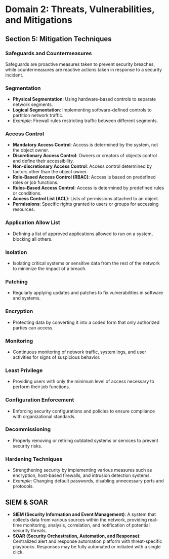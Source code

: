 # Domain 2: Threats, Vulnerabilities, and Mitigations

## Section 5: Mitigation Techniques

### Safeguards and Countermeasures

Safeguards are proactive measures taken to prevent security breaches, while countermeasures are reactive actions taken in response to a security incident.

### Segmentation

- **Physical Segmentation**: Using hardware-based controls to separate network segments.
- **Logical Segmentation**: Implementing software-defined controls to partition network traffic.
- *Example*: Firewall rules restricting traffic between different segments.

### Access Control

- **Mandatory Access Control**: Access is determined by the system, not the object owner.
- **Discretionary Access Control**: Owners or creators of objects control and define their accessibility.
- **Non-discretionary Access Control**: Access control determined by factors other than the object owner.
- **Role-Based Access Control (RBAC)**: Access is based on predefined roles or job functions.
- **Rules-Based Access Control**: Access is determined by predefined rules or conditions.
- **Access Control List (ACL)**: Lists of permissions attached to an object.
- **Permissions**: Specific rights granted to users or groups for accessing resources.

### Application Allow List

- Defining a list of approved applications allowed to run on a system, blocking all others.

### Isolation

- Isolating critical systems or sensitive data from the rest of the network to minimize the impact of a breach.

### Patching

- Regularly applying updates and patches to fix vulnerabilities in software and systems.

### Encryption

- Protecting data by converting it into a coded form that only authorized parties can access.

### Monitoring

- Continuous monitoring of network traffic, system logs, and user activities for signs of suspicious behavior.

### Least Privilege

- Providing users with only the minimum level of access necessary to perform their job functions.

### Configuration Enforcement

- Enforcing security configurations and policies to ensure compliance with organizational standards.

### Decommissioning

- Properly removing or retiring outdated systems or services to prevent security risks.

### Hardening Techniques

- Strengthening security by implementing various measures such as encryption, host-based firewalls, and intrusion detection systems.
- *Example*: Changing default passwords, disabling unnecessary ports and protocols.

## SIEM & SOAR

- **SIEM (Security Information and Event Management)**: A system that collects data from various sources within the network, providing real-time monitoring, analysis, correlation, and notification of potential security threats.
- **SOAR (Security Orchestration, Automation, and Response)**: Centralized alert and response automation platform with threat-specific playbooks. Responses may be fully automated or initiated with a single click.